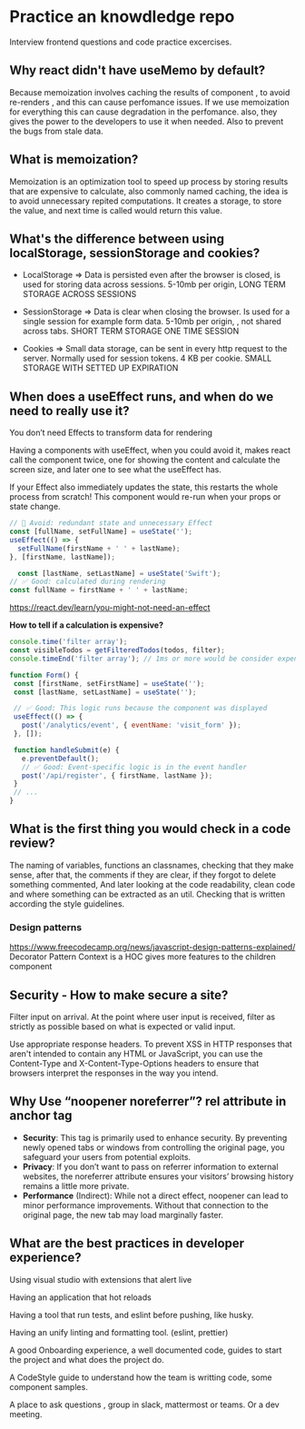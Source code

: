 # Practice an knowdledge repo

Interview frontend questions and code practice excercises.

## Why react didn't have useMemo by default?

Because memoization involves caching the results of component , to avoid re-renders , and this can cause perfomance issues.
If we use memoization for everything this can cause degradation in the perfomance.
also, they gives the power to the developers to use it when needed. Also to prevent the bugs from stale data.

## What is memoization?

Memoization is an optimization tool to speed up process by storing results that are expensive to calculate,
also commonly named caching, the idea is to avoid unnecessary repited computations.
It creates a storage, to store the value, and next time is called would return this value.

## What's the difference between using localStorage, sessionStorage and cookies?

- LocalStorage => Data is persisted even after the browser is closed, is used for storing data across sessions.
  5-10mb per origin, LONG TERM STORAGE ACROSS SESSIONS

- SessionStorage => Data is clear when closing the browser. Is used for a single session for example form data.
  5-10mb per origin,
  , not shared across tabs. SHORT TERM STORAGE ONE TIME SESSION

- Cookies => Small data storage, can be sent in every http request to the server. Normally used for session tokens.
  4 KB per cookie. SMALL STORAGE WITH SETTED UP EXPIRATION

## When does a useEffect runs, and when do we need to really use it?

You don’t need Effects to transform data for rendering

Having a components with useEffect, when you could avoid it, makes react call the component twice, one for showing the content
and calculate the screen size, and later one to see what the useEffect has.

If your Effect also immediately updates the state, this restarts the whole process from scratch!
This component would re-run when your props or state change.

```Javascript
// 🔴 Avoid: redundant state and unnecessary Effect
const [fullName, setFullName] = useState('');
useEffect(() => {
  setFullName(firstName + ' ' + lastName);
}, [firstName, lastName]);

  const [lastName, setLastName] = useState('Swift');
// ✅ Good: calculated during rendering
const fullName = firstName + ' ' + lastName;
```

https://react.dev/learn/you-might-not-need-an-effect

**How to tell if a calculation is expensive?**

```Javascript
console.time('filter array');
const visibleTodos = getFilteredTodos(todos, filter);
console.timeEnd('filter array'); // 1ms or more would be consider expensive (try with useMemo)
```

```Javascript
function Form() {
 const [firstName, setFirstName] = useState('');
 const [lastName, setLastName] = useState('');

 // ✅ Good: This logic runs because the component was displayed
 useEffect(() => {
   post('/analytics/event', { eventName: 'visit_form' });
 }, []);

 function handleSubmit(e) {
   e.preventDefault();
   // ✅ Good: Event-specific logic is in the event handler
   post('/api/register', { firstName, lastName });
 }
 // ...
}
```

## What is the first thing you would check in a code review?

The naming of variables, functions an classnames,
checking that they make sense, after that, the comments if they are clear,
if they forgot to delete something commented,
And later looking at the code readability, clean code and where something can be extracted as an util.
Checking that is written according the style guidelines.

### Design patterns

https://www.freecodecamp.org/news/javascript-design-patterns-explained/
Decorator Pattern
Context is a HOC gives more features to the children component

## Security - How to make secure a site?

Filter input on arrival. At the point where user input is received, filter as strictly as possible based on what is expected or valid input.

Use appropriate response headers. To prevent XSS in HTTP responses that aren't intended to contain any HTML or JavaScript, you can use the Content-Type and X-Content-Type-Options headers to ensure that browsers interpret the responses in the way you intend.

## Why Use “noopener noreferrer”? rel attribute in anchor <a /> tag

- **Security**: This tag is primarily used to enhance security. By preventing newly opened tabs or windows from controlling the original page, you safeguard your users from potential exploits.
- **Privacy**: If you don’t want to pass on referrer information to external websites, the noreferrer attribute ensures your visitors’ browsing history remains a little more private.
- **Performance** (Indirect): While not a direct effect, noopener can lead to minor performance improvements. Without that connection to the original page, the new tab may load marginally faster.

## What are the best practices in developer experience?

Using visual studio with extensions that alert live

Having an application that hot reloads

Having a tool that run tests, and eslint before pushing, like husky.

Having an unify linting and formatting tool. (eslint, prettier)

A good Onboarding experience, a well documented code, guides to start the project and what does the project do.

A CodeStyle guide to understand how the team is writting code, some component samples.

A place to ask questions , group in slack, mattermost or teams. Or a dev meeting.

